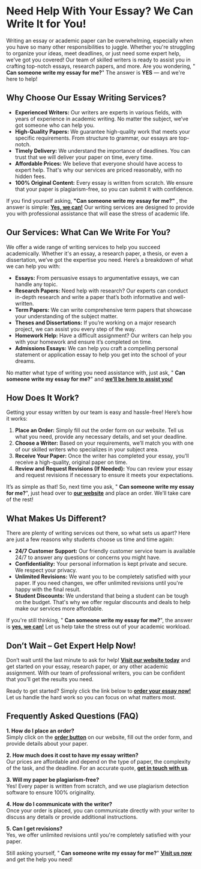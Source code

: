 # Need Help With Your Essay? We Can Write It for You!

Writing an essay or academic paper can be overwhelming, especially when you have so many other responsibilities to juggle. Whether you're struggling to organize your ideas, meet deadlines, or just need some expert help, we've got you covered! Our team of skilled writers is ready to assist you in crafting top-notch essays, research papers, and more. Are you wondering, " **Can someone write my essay for me?**" The answer is **YES** — and we're here to help!

## Why Choose Our Essay Writing Services?

- **Experienced Writers:** Our writers are experts in various fields, with years of experience in academic writing. No matter the subject, we’ve got someone who can help you.
- **High-Quality Papers:** We guarantee high-quality work that meets your specific requirements. From structure to grammar, our essays are top-notch.
- **Timely Delivery:** We understand the importance of deadlines. You can trust that we will deliver your paper on time, every time.
- **Affordable Prices:** We believe that everyone should have access to expert help. That's why our services are priced reasonably, with no hidden fees.
- **100% Original Content:** Every essay is written from scratch. We ensure that your paper is plagiarism-free, so you can submit it with confidence.

If you find yourself asking, **"Can someone write my essay for me?"** , the answer is simple: **[Yes, we can!](https://tinyurl.com/topessay?keyword=can+someone+write+my+essay+for+me)** Our writing services are designed to provide you with professional assistance that will ease the stress of academic life.

## Our Services: What Can We Write For You?

We offer a wide range of writing services to help you succeed academically. Whether it's an essay, a research paper, a thesis, or even a dissertation, we’ve got the expertise you need. Here’s a breakdown of what we can help you with:

- **Essays:** From persuasive essays to argumentative essays, we can handle any topic.
- **Research Papers:** Need help with research? Our experts can conduct in-depth research and write a paper that’s both informative and well-written.
- **Term Papers:** We can write comprehensive term papers that showcase your understanding of the subject matter.
- **Theses and Dissertations:** If you’re working on a major research project, we can assist you every step of the way.
- **Homework Help:** Have a difficult assignment? Our writers can help you with your homework and ensure it’s completed on time.
- **Admissions Essays:** We can help you craft a compelling personal statement or application essay to help you get into the school of your dreams.

No matter what type of writing you need assistance with, just ask, " **Can someone write my essay for me?**" and **[we’ll be here to assist you!](https://tinyurl.com/topessay?keyword=can+someone+write+my+essay+for+me)**

## How Does It Work?

Getting your essay written by our team is easy and hassle-free! Here’s how it works:

1. **Place an Order:** Simply fill out the order form on our website. Tell us what you need, provide any necessary details, and set your deadline.
2. **Choose a Writer:** Based on your requirements, we’ll match you with one of our skilled writers who specializes in your subject area.
3. **Receive Your Paper:** Once the writer has completed your essay, you’ll receive a high-quality, original paper on time.
4. **Review and Request Revisions (If Needed):** You can review your essay and request revisions if necessary to ensure it meets your expectations.

It’s as simple as that! So, next time you ask, " **Can someone write my essay for me?**", just head over to **[our website](https://tinyurl.com/topessay?keyword=can+someone+write+my+essay+for+me)** and place an order. We'll take care of the rest!

## What Makes Us Different?

There are plenty of writing services out there, so what sets us apart? Here are just a few reasons why students choose us time and time again:

- **24/7 Customer Support:** Our friendly customer service team is available 24/7 to answer any questions or concerns you might have.
- **Confidentiality:** Your personal information is kept private and secure. We respect your privacy.
- **Unlimited Revisions:** We want you to be completely satisfied with your paper. If you need changes, we offer unlimited revisions until you're happy with the final result.
- **Student Discounts:** We understand that being a student can be tough on the budget. That's why we offer regular discounts and deals to help make our services more affordable.

If you're still thinking, " **Can someone write my essay for me?**", the answer is **[yes, we can!](https://tinyurl.com/topessay?keyword=can+someone+write+my+essay+for+me)** Let us help take the stress out of your academic workload.

## Don’t Wait – Get Expert Help Now!

Don’t wait until the last minute to ask for help! **[Visit our website today](https://tinyurl.com/topessay?keyword=can+someone+write+my+essay+for+me)** and get started on your essay, research paper, or any other academic assignment. With our team of professional writers, you can be confident that you'll get the results you need.

Ready to get started? Simply click the link below to **[order your essay now!](https://tinyurl.com/topessay?keyword=can+someone+write+my+essay+for+me)** Let us handle the hard work so you can focus on what matters most.

## Frequently Asked Questions (FAQ)

**1. How do I place an order?**  
Simply click on the **[order button](https://tinyurl.com/topessay?keyword=can+someone+write+my+essay+for+me)** on our website, fill out the order form, and provide details about your paper.

**2. How much does it cost to have my essay written?**  
Our prices are affordable and depend on the type of paper, the complexity of the task, and the deadline. For an accurate quote, **[get in touch with us](https://tinyurl.com/topessay?keyword=can+someone+write+my+essay+for+me)**.

**3. Will my paper be plagiarism-free?**  
Yes! Every paper is written from scratch, and we use plagiarism detection software to ensure 100% originality.

**4. How do I communicate with the writer?**  
Once your order is placed, you can communicate directly with your writer to discuss any details or provide additional instructions.

**5. Can I get revisions?**  
Yes, we offer unlimited revisions until you're completely satisfied with your paper.

Still asking yourself, " **Can someone write my essay for me?**" **[Visit us now](https://tinyurl.com/topessay?keyword=can+someone+write+my+essay+for+me)** and get the help you need!
